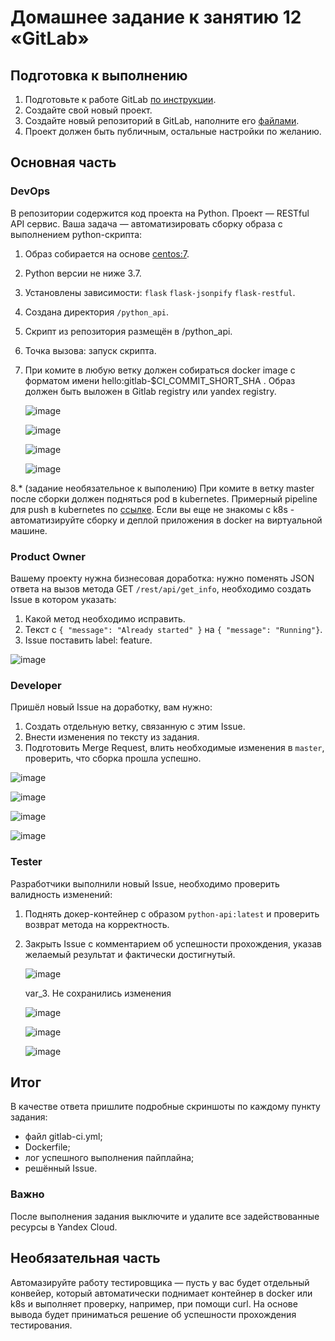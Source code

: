# Домашнее задание к занятию 12 «GitLab»

## Подготовка к выполнению

1. Подготовьте к работе GitLab [по инструкции](https://cloud.yandex.ru/docs/tutorials/infrastructure-management/gitlab-containers).
2. Создайте свой новый проект.
3. Создайте новый репозиторий в GitLab, наполните его [файлами](./repository).
4. Проект должен быть публичным, остальные настройки по желанию.

## Основная часть

### DevOps

В репозитории содержится код проекта на Python. Проект — RESTful API сервис. Ваша задача — автоматизировать сборку образа с выполнением python-скрипта:

1. Образ собирается на основе [centos:7](https://hub.docker.com/_/centos?tab=tags&page=1&ordering=last_updated).
2. Python версии не ниже 3.7.
3. Установлены зависимости: `flask` `flask-jsonpify` `flask-restful`.
4. Создана директория `/python_api`.
5. Скрипт из репозитория размещён в /python_api.
6. Точка вызова: запуск скрипта.
7. При комите в любую ветку должен собираться docker image с форматом имени hello:gitlab-$CI_COMMIT_SHORT_SHA . Образ должен быть выложен в Gitlab registry или yandex registry.

   ![image](https://github.com/nlotomsk/mnt-homeworks/assets/93542374/ea3f56ab-fd72-475a-a580-d00ef12e8539)

   ![image](https://github.com/nlotomsk/mnt-homeworks/assets/93542374/2b4aa62f-b72a-40b0-80db-7448d2349488)

   ![image](https://github.com/nlotomsk/mnt-homeworks/assets/93542374/86ffdb11-0941-4285-be53-107223df0c72)

   ![image](https://github.com/nlotomsk/mnt-homeworks/assets/93542374/b5c136a7-4fe0-4fb5-ae71-c67a185fceba)
 
  
8.* (задание необязательное к выполению) При комите в ветку master после сборки должен подняться pod в kubernetes. Примерный pipeline для push в kubernetes по [ссылке](https://github.com/awertoss/devops-netology/blob/main/09-ci-06-gitlab/gitlab-ci.yml).
Если вы еще не знакомы с k8s - автоматизируйте сборку и деплой приложения в docker на виртуальной машине.

### Product Owner

Вашему проекту нужна бизнесовая доработка: нужно поменять JSON ответа на вызов метода GET `/rest/api/get_info`, необходимо создать Issue в котором указать:

1. Какой метод необходимо исправить.
2. Текст с `{ "message": "Already started" }` на `{ "message": "Running"}`.
3. Issue поставить label: feature.

![image](https://github.com/nlotomsk/mnt-homeworks/assets/93542374/8235dcda-8a48-4a30-a006-3ffcffdb5ebe)


### Developer

Пришёл новый Issue на доработку, вам нужно:

1. Создать отдельную ветку, связанную с этим Issue.
2. Внести изменения по тексту из задания.
3. Подготовить Merge Request, влить необходимые изменения в `master`, проверить, что сборка прошла успешно.

![image](https://github.com/nlotomsk/mnt-homeworks/assets/93542374/ba9c7373-49d5-444b-9854-6e89c8aa60db)

![image](https://github.com/nlotomsk/mnt-homeworks/assets/93542374/56436f87-ad2a-4260-921d-e880e771f4ac)

![image](https://github.com/nlotomsk/mnt-homeworks/assets/93542374/114c640c-eab4-4191-8f4e-88767cd58b31)

![image](https://github.com/nlotomsk/mnt-homeworks/assets/93542374/754d31d5-a0ab-43fb-adee-50cde4986bbb)



### Tester

Разработчики выполнили новый Issue, необходимо проверить валидность изменений:

1. Поднять докер-контейнер с образом `python-api:latest` и проверить возврат метода на корректность.
2. Закрыть Issue с комментарием об успешности прохождения, указав желаемый результат и фактически достигнутый.

   ![image](https://github.com/nlotomsk/mnt-homeworks/assets/93542374/94c202c9-cbc8-4053-a2c2-c582b6efb0c2)

   var_3. Не сохранились изменения

   ![image](https://github.com/nlotomsk/mnt-homeworks/assets/93542374/5576e15a-071f-47df-9c44-30fb7f637440)

   ![image](https://github.com/nlotomsk/mnt-homeworks/assets/93542374/2987e997-c354-4bfc-bba3-5342566bb2d0)

   ![image](https://github.com/nlotomsk/mnt-homeworks/assets/93542374/b9ed20b7-b6f2-4bfd-80da-90ab867acff5)

## Итог

В качестве ответа пришлите подробные скриншоты по каждому пункту задания:

- файл gitlab-ci.yml;
- Dockerfile; 
- лог успешного выполнения пайплайна;
- решённый Issue.

### Важно 
После выполнения задания выключите и удалите все задействованные ресурсы в Yandex Cloud.

## Необязательная часть

Автомазируйте работу тестировщика — пусть у вас будет отдельный конвейер, который автоматически поднимает контейнер в docker или k8s и выполняет проверку, например, при помощи curl. На основе вывода будет приниматься решение об успешности прохождения тестирования.

